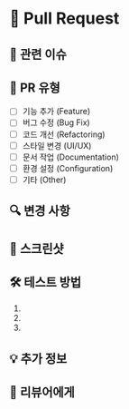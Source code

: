 # 🚀 Pull Request

## 🚧 관련 이슈
<!-- 관련 이슈 번호가 있다면 적어주세요 -->

## 📝 PR 유형
<!-- 해당하는 유형에 'x'로 체크해주세요 -->
- [ ] 기능 추가 (Feature)
- [ ] 버그 수정 (Bug Fix)
- [ ] 코드 개선 (Refactoring)
- [ ] 스타일 변경 (UI/UX)
- [ ] 문서 작업 (Documentation)
- [ ] 환경 설정 (Configuration)
- [ ] 기타 (Other)

## 🔍 변경 사항
<!-- 이 PR에서 무엇이 변경되었는지 간략하게 설명해주세요 -->

## 📸 스크린샷
<!-- UI 변경사항이 있다면 스크린샷을 첨부해주세요 -->

## 🛠️ 테스트 방법
<!-- 이 기능을 테스트하는 방법을 설명해주세요 -->
1. 
2. 
3.

## 💡 추가 정보
<!-- 리뷰어가 알아야 할 추가 정보가 있다면 여기에 적어주세요 -->

## 🙏 리뷰어에게
<!-- 리뷰어에게 특별히 확인받고 싶은 부분이 있다면 언급해주세요 -->
